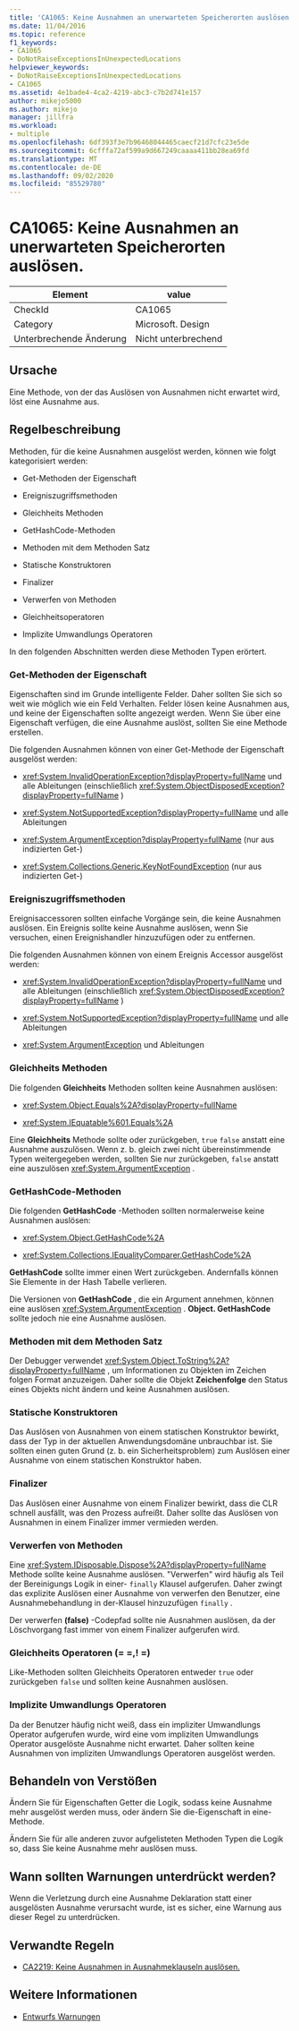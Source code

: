 ```yaml
---
title: 'CA1065: Keine Ausnahmen an unerwarteten Speicherorten auslösen.'
ms.date: 11/04/2016
ms.topic: reference
f1_keywords:
- CA1065
- DoNotRaiseExceptionsInUnexpectedLocations
helpviewer_keywords:
- DoNotRaiseExceptionsInUnexpectedLocations
- CA1065
ms.assetid: 4e1bade4-4ca2-4219-abc3-c7b2d741e157
author: mikejo5000
ms.author: mikejo
manager: jillfra
ms.workload:
- multiple
ms.openlocfilehash: 6df393f3e7b96468044465caecf21d7cfc23e5de
ms.sourcegitcommit: 6cfffa72af599a9d667249caaaa411bb28ea69fd
ms.translationtype: MT
ms.contentlocale: de-DE
ms.lasthandoff: 09/02/2020
ms.locfileid: "85529780"
---
```

# <a name="ca1065-do-not-raise-exceptions-in-unexpected-locations"></a>CA1065: Keine Ausnahmen an unerwarteten Speicherorten auslösen.

|Element|value|
|-|-|
|CheckId|CA1065|
|Category|Microsoft. Design|
|Unterbrechende Änderung|Nicht unterbrechend|

## <a name="cause"></a>Ursache

Eine Methode, von der das Auslösen von Ausnahmen nicht erwartet wird, löst eine Ausnahme aus.

## <a name="rule-description"></a>Regelbeschreibung

Methoden, für die keine Ausnahmen ausgelöst werden, können wie folgt kategorisiert werden:

- Get-Methoden der Eigenschaft

- Ereigniszugriffsmethoden

- Gleichheits Methoden

- GetHashCode-Methoden

- Methoden mit dem Methoden Satz

- Statische Konstruktoren

- Finalizer

- Verwerfen von Methoden

- Gleichheitsoperatoren

- Implizite Umwandlungs Operatoren

In den folgenden Abschnitten werden diese Methoden Typen erörtert.

### <a name="property-get-methods"></a>Get-Methoden der Eigenschaft

Eigenschaften sind im Grunde intelligente Felder. Daher sollten Sie sich so weit wie möglich wie ein Feld Verhalten. Felder lösen keine Ausnahmen aus, und keine der Eigenschaften sollte angezeigt werden. Wenn Sie über eine Eigenschaft verfügen, die eine Ausnahme auslöst, sollten Sie eine Methode erstellen.

Die folgenden Ausnahmen können von einer Get-Methode der Eigenschaft ausgelöst werden:

- <xref:System.InvalidOperationException?displayProperty=fullName> und alle Ableitungen (einschließlich <xref:System.ObjectDisposedException?displayProperty=fullName> )

- <xref:System.NotSupportedException?displayProperty=fullName> und alle Ableitungen

- <xref:System.ArgumentException?displayProperty=fullName> (nur aus indizierten Get-)

- <xref:System.Collections.Generic.KeyNotFoundException> (nur aus indizierten Get-)

### <a name="event-accessor-methods"></a>Ereigniszugriffsmethoden

Ereignisaccessoren sollten einfache Vorgänge sein, die keine Ausnahmen auslösen. Ein Ereignis sollte keine Ausnahme auslösen, wenn Sie versuchen, einen Ereignishandler hinzuzufügen oder zu entfernen.

Die folgenden Ausnahmen können von einem Ereignis Accessor ausgelöst werden:

- <xref:System.InvalidOperationException?displayProperty=fullName> und alle Ableitungen (einschließlich <xref:System.ObjectDisposedException?displayProperty=fullName> )

- <xref:System.NotSupportedException?displayProperty=fullName> und alle Ableitungen

- <xref:System.ArgumentException> und Ableitungen

### <a name="equals-methods"></a>Gleichheits Methoden

Die folgenden **Gleichheits** Methoden sollten keine Ausnahmen auslösen:

- <xref:System.Object.Equals%2A?displayProperty=fullName>

- <xref:System.IEquatable%601.Equals%2A>

Eine **Gleichheits** Methode sollte oder zurückgeben, `true` `false` anstatt eine Ausnahme auszulösen. Wenn z. b. gleich zwei nicht übereinstimmende Typen weitergegeben werden, sollten Sie nur zurückgeben, `false` anstatt eine auszulösen <xref:System.ArgumentException> .

### <a name="gethashcode-methods"></a>GetHashCode-Methoden

Die folgenden **GetHashCode** -Methoden sollten normalerweise keine Ausnahmen auslösen:

- <xref:System.Object.GetHashCode%2A>

- <xref:System.Collections.IEqualityComparer.GetHashCode%2A>

**GetHashCode** sollte immer einen Wert zurückgeben. Andernfalls können Sie Elemente in der Hash Tabelle verlieren.

Die Versionen von **GetHashCode** , die ein Argument annehmen, können eine auslösen <xref:System.ArgumentException> . **Object. GetHashCode** sollte jedoch nie eine Ausnahme auslösen.

### <a name="tostring-methods"></a>Methoden mit dem Methoden Satz

Der Debugger verwendet <xref:System.Object.ToString%2A?displayProperty=fullName> , um Informationen zu Objekten im Zeichen folgen Format anzuzeigen. Daher sollte die Objekt **Zeichenfolge** den Status eines Objekts nicht ändern und keine Ausnahmen auslösen.

### <a name="static-constructors"></a>Statische Konstruktoren

Das Auslösen von Ausnahmen von einem statischen Konstruktor bewirkt, dass der Typ in der aktuellen Anwendungsdomäne unbrauchbar ist. Sie sollten einen guten Grund (z. b. ein Sicherheitsproblem) zum Auslösen einer Ausnahme von einem statischen Konstruktor haben.

### <a name="finalizers"></a>Finalizer

Das Auslösen einer Ausnahme von einem Finalizer bewirkt, dass die CLR schnell ausfällt, was den Prozess aufreißt. Daher sollte das Auslösen von Ausnahmen in einem Finalizer immer vermieden werden.

### <a name="dispose-methods"></a>Verwerfen von Methoden

Eine <xref:System.IDisposable.Dispose%2A?displayProperty=fullName> Methode sollte keine Ausnahme auslösen. "Verwerfen" wird häufig als Teil der Bereinigungs Logik in einer- `finally` Klausel aufgerufen. Daher zwingt das explizite Auslösen einer Ausnahme von verwerfen den Benutzer, eine Ausnahmebehandlung in der-Klausel hinzuzufügen `finally` .

Der verwerfen **(false)** -Codepfad sollte nie Ausnahmen auslösen, da der Löschvorgang fast immer von einem Finalizer aufgerufen wird.

### <a name="equality-operators--"></a>Gleichheits Operatoren (= =,! =)

Like-Methoden sollten Gleichheits Operatoren entweder `true` oder zurückgeben `false` und sollten keine Ausnahmen auslösen.

### <a name="implicit-cast-operators"></a>Implizite Umwandlungs Operatoren

Da der Benutzer häufig nicht weiß, dass ein impliziter Umwandlungs Operator aufgerufen wurde, wird eine vom impliziten Umwandlungs Operator ausgelöste Ausnahme nicht erwartet. Daher sollten keine Ausnahmen von impliziten Umwandlungs Operatoren ausgelöst werden.

## <a name="how-to-fix-violations"></a>Behandeln von Verstößen

Ändern Sie für Eigenschaften Getter die Logik, sodass keine Ausnahme mehr ausgelöst werden muss, oder ändern Sie die-Eigenschaft in eine-Methode.

Ändern Sie für alle anderen zuvor aufgelisteten Methoden Typen die Logik so, dass Sie keine Ausnahme mehr auslösen muss.

## <a name="when-to-suppress-warnings"></a>Wann sollten Warnungen unterdrückt werden?

Wenn die Verletzung durch eine Ausnahme Deklaration statt einer ausgelösten Ausnahme verursacht wurde, ist es sicher, eine Warnung aus dieser Regel zu unterdrücken.

## <a name="related-rules"></a>Verwandte Regeln

- [CA2219: Keine Ausnahmen in Ausnahmeklauseln auslösen.](../code-quality/ca2219.md)

## <a name="see-also"></a>Weitere Informationen

- [Entwurfs Warnungen](../code-quality/design-warnings.md)
